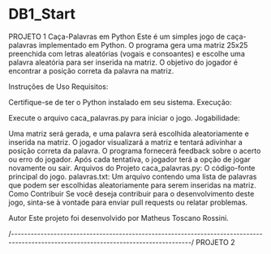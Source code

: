 # DB1_Start
PROJETO 1
Caça-Palavras em Python
Este é um simples jogo de caça-palavras implementado em Python. O programa gera uma matriz 25x25 preenchida com letras aleatórias (vogais e consoantes) e escolhe uma palavra aleatória para ser inserida na matriz. O objetivo do jogador é encontrar a posição correta da palavra na matriz.

Instruções de Uso
Requisitos:

Certifique-se de ter o Python instalado em seu sistema.
Execução:

Execute o arquivo caca_palavras.py para iniciar o jogo.
Jogabilidade:

Uma matriz será gerada, e uma palavra será escolhida aleatoriamente e inserida na matriz.
O jogador visualizará a matriz e tentará adivinhar a posição correta da palavra.
O programa fornecerá feedback sobre o acerto ou erro do jogador.
Após cada tentativa, o jogador terá a opção de jogar novamente ou sair.
Arquivos do Projeto
caca_palavras.py: O código-fonte principal do jogo.
palavras.txt: Um arquivo contendo uma lista de palavras que podem ser escolhidas aleatoriamente para serem inseridas na matriz.
Como Contribuir
Se você deseja contribuir para o desenvolvimento deste jogo, sinta-se à vontade para enviar pull requests ou relatar problemas.

Autor
Este projeto foi desenvolvido por Matheus Toscano Rossini.

/-------------------------------------------------------------------------------------------------------------------------------------/
PROJETO 2
